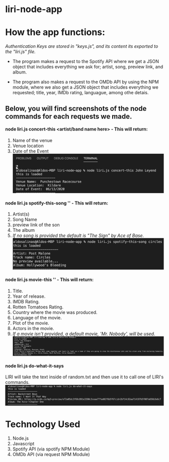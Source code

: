 # liri-node-app

# How the app functions:

_Authentication Keys are stored in "keys.js", and its content its exported to the "liri.js" file._

* The program makes a request to the Spotify API where we get a JSON object that includes everything we ask for; artist, song, preview link, and album. 

* The program also makes a request to the OMDb API by using the NPM module, where we also get a JSON object that includes everything we requested; title, year, IMDb rating, languague, among othe detais.

## Below, you will find screenshots of the node commands for each requests we made.

#### node liri.js concert-this <artist/band name here> - This will return:
1. Name of the venue
2. Venue location
3. Date of the Event
![](images/concert_this.png)

#### node liri.js spotify-this-song '<song name here>' - This will return:

1. Artist(s)
2. Song Name
3. preview link of the son
4. The album
  4. _If no song is provided the default is "The Sign" by Ace of Base._
![](images/spotify_this.png)

#### node liri.js movie-this '<movie name here>' - This will return:

1. Title.
2. Year of release.
3. IMDB Rating.
4. Rotten Tomatoes Rating.
5. Country where the movie was produced.
6. Language of the movie.
7. Plot of the movie.
8. Actors in the movie.
 5. _If a movie isn't provided, a default movie, 'Mr. Nobody', will be used._
![](images/movie_this.png)

#### node liri.js do-what-it-says

LIRI will take the text inside of random.txt and then use it to call one of LIRI's commands.
![](images/do_what_it_says.png)

# Technology Used
1. Node.js
2. Javascript
3. Spotify API (via spotify NPM Module)
4. OMDb API (via request NPM Module)
